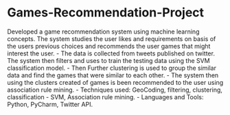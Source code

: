 # Games-Recommendation-Project
Developed a game recommendation system using machine learning concepts. The system studies the user likes and requirements on basis of the users previous choices and recommends the user games that might interest the user. - The data is collected from tweets published on twitter. The system then filters and uses to train the testing data using the SVM classification model. - Then Further clustering is used to group the similar data and find the games that were similar to each other. - The system then using the clusters created of games is been recommended to the user using association rule mining. - Techniques used: GeoCoding, filtering, clustering, classification - SVM, Association rule mining. - Languages and Tools: Python, PyCharm, Twitter API.
